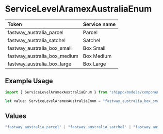 # ServiceLevelAramexAustraliaEnum

|Token | Service name|
|:---|:---|
| fastway_australia_parcel | Parcel|
| fastway_australia_satchel | Satchel|
| fastway_australia_box_small | Box Small|
| fastway_australia_box_medium | Box Medium|
| fastway_australia_box_large | Box Large|


## Example Usage

```typescript
import { ServiceLevelAramexAustraliaEnum } from "shippo/models/components";

let value: ServiceLevelAramexAustraliaEnum = "fastway_australia_box_small";
```

## Values

```typescript
"fastway_australia_parcel" | "fastway_australia_satchel" | "fastway_australia_box_small" | "fastway_australia_box_medium" | "fastway_australia_box_large"
```